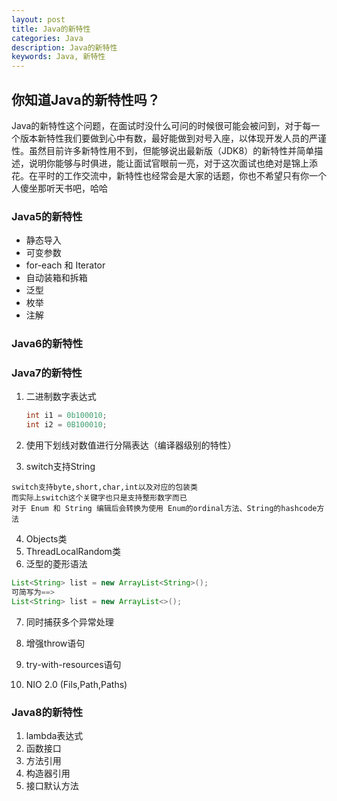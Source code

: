 ```yaml
---
layout: post
title: Java的新特性
categories: Java
description: Java的新特性
keywords: Java, 新特性
---
```


## 你知道Java的新特性吗？

Java的新特性这个问题，在面试时没什么可问的时候很可能会被问到，对于每一个版本新特性我们要做到心中有数，最好能做到对号入座，以体现开发人员的严谨性。虽然目前许多新特性用不到，但能够说出最新版（JDK8）的新特性并简单描述，说明你能够与时俱进，能让面试官眼前一亮，对于这次面试也绝对是锦上添花。在平时的工作交流中，新特性也经常会是大家的话题，你也不希望只有你一个人傻坐那听天书吧，哈哈

### Java5的新特性

* 静态导入
* 可变参数
* for-each 和 Iterator
* 自动装箱和拆箱
* 泛型
* 枚举
* 注解

### Java6的新特性

### Java7的新特性

1. 二进制数字表达式

   ```java
   int i1 = 0b100010;
   int i2 = 0B100010;
   ```  

2. 使用下划线对数值进行分隔表达（编译器级别的特性）

3. switch支持String
 
  ```text
  switch支持byte,short,char,int以及对应的包装类
  而实际上switch这个关键字也只是支持整形数字而已
  对于 Enum 和 String 编辑后会转换为使用 Enum的ordinal方法、String的hashcode方法
  ```
4. Objects类
5. ThreadLocalRandom类
6. 泛型的菱形语法

  ```java
  List<String> list = new ArrayList<String>();
  可简写为==>
  List<String> list = new ArrayList<>();
  ``` 
7. 同时捕获多个异常处理

8. 增强throw语句

9. try-with-resources语句

10. NIO 2.0 (Fils,Path,Paths)
  
### Java8的新特性

1. lambda表达式
2. 函数接口
3. 方法引用
4. 构造器引用
5. 接口默认方法 